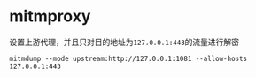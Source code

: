 # mitmproxy


设置上游代理，并且只对目的地址为```127.0.0.1:443```的流量进行解密

```shell
mitmdump --mode upstream:http://127.0.0.1:1081 --allow-hosts 127.0.0.1:443
```